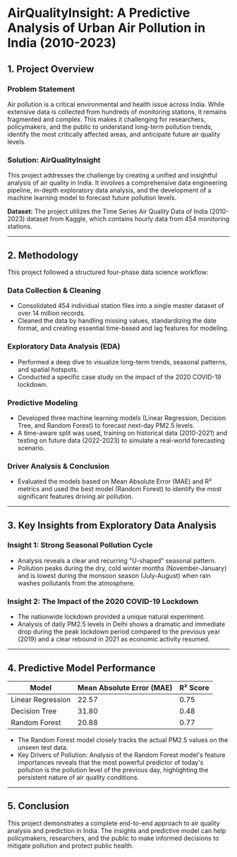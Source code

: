 # AirQualityInsight: A Predictive Analysis of Urban Air Pollution in India (2010-2023)

## 1. Project Overview

### Problem Statement
Air pollution is a critical environmental and health issue across India. While extensive data is collected from hundreds of monitoring stations, it remains fragmented and complex. This makes it challenging for researchers, policymakers, and the public to understand long-term pollution trends, identify the most critically affected areas, and anticipate future air quality levels.

### Solution: AirQualityInsight
This project addresses the challenge by creating a unified and insightful analysis of air quality in India. It involves a comprehensive data engineering pipeline, in-depth exploratory data analysis, and the development of a machine learning model to forecast future pollution levels.

**Dataset:** The project utilizes the Time Series Air Quality Data of India (2010-2023) dataset from Kaggle, which contains hourly data from 454 monitoring stations.

---

## 2. Methodology
This project followed a structured four-phase data science workflow:

### Data Collection & Cleaning
- Consolidated 454 individual station files into a single master dataset of over 14 million records.
- Cleaned the data by handling missing values, standardizing the date format, and creating essential time-based and lag features for modeling.

### Exploratory Data Analysis (EDA)
- Performed a deep dive to visualize long-term trends, seasonal patterns, and spatial hotspots.
- Conducted a specific case study on the impact of the 2020 COVID-19 lockdown.

### Predictive Modeling
- Developed three machine learning models (Linear Regression, Decision Tree, and Random Forest) to forecast next-day PM2.5 levels.
- A time-aware split was used, training on historical data (2010-2021) and testing on future data (2022-2023) to simulate a real-world forecasting scenario.

### Driver Analysis & Conclusion
- Evaluated the models based on Mean Absolute Error (MAE) and R² metrics and used the best model (Random Forest) to identify the most significant features driving air pollution.

---

## 3. Key Insights from Exploratory Data Analysis

### Insight 1: Strong Seasonal Pollution Cycle
- Analysis reveals a clear and recurring "U-shaped" seasonal pattern. 
- Pollution peaks during the dry, cold winter months (November-January) and is lowest during the monsoon season (July-August) when rain washes pollutants from the atmosphere.

### Insight 2: The Impact of the 2020 COVID-19 Lockdown
- The nationwide lockdown provided a unique natural experiment.
- Analysis of daily PM2.5 levels in Delhi shows a dramatic and immediate drop during the peak lockdown period compared to the previous year (2019) and a clear rebound in 2021 as economic activity resumed.

---

## 4. Predictive Model Performance

| Model             | Mean Absolute Error (MAE) | R² Score |
|------------------|--------------------------|-----------|
| Linear Regression | 22.57                    | 0.75      |
| Decision Tree     | 31.80                    | 0.48      |
| Random Forest     | 20.88                    | 0.77      |

- The Random Forest model closely tracks the actual PM2.5 values on the unseen test data.
- Key Drivers of Pollution: Analysis of the Random Forest model's feature importances reveals that the most powerful predictor of today's pollution is the pollution level of the previous day, highlighting the persistent nature of air quality conditions.

---

## 5. Conclusion
This project demonstrates a complete end-to-end approach to air quality analysis and prediction in India. The insights and predictive model can help policymakers, researchers, and the public to make informed decisions to mitigate pollution and protect public health.
